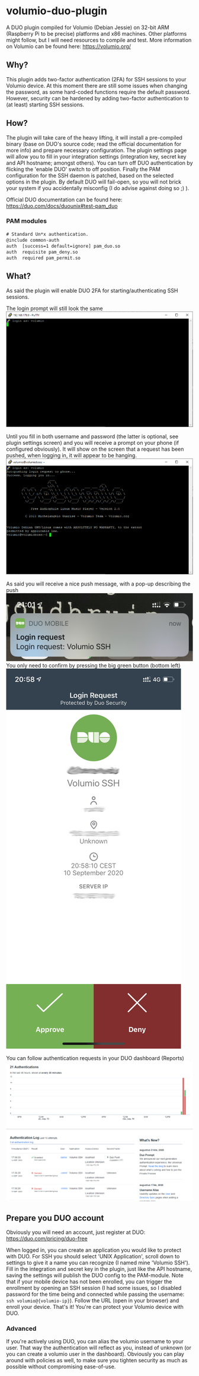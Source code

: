 # volumio-duo-plugin
A DUO plugin compiled for Volumio (Debian Jessie) on 32-bit ARM (Raspberry Pi to be precise) platforms and x86 machines. Other platforms might follow, but I will need resources to compile and test.
More information on Volumio can be found here: https://volumio.org/

## Why?
This plugin adds two-factor authentication (2FA) for SSH sessions to your Volumio device. At this moment there are still some issues when changing the password, as some hard-coded functions require the default password. However, security can be hardened by adding two-factor authentication to (at least) starting SSH sessions.

## How?
The plugin will take care of the heavy lifting, it will install a pre-compiled binary (base on DUO's source code; read the official documentation for more info) and prepare necessary configuration. The plugin settings page will allow you to fill in your integration settings (integration key, secret key and API hostname; amongst others). You can turn off DUO authentication by flicking the 'enable DUO' switch to off position. Finally the PAM configuration for the SSH daemon is patched, based on the selected options in the plugin. By default DUO will fail-open, so you will not brick your system if you accidentally misconfig (I do advise against doing so ;) ).

Official DUO documentation can be found here: https://duo.com/docs/duounix#test-pam_duo

### PAM modules
```
# Standard Un*x authentication.
@include common-auth
auth  [success=1 default=ignore] pam_duo.so
auth  requisite pam_deny.so
auth  required pam_permit.so
```

## What?
As said the plugin will enable DUO 2FA for starting/authenticating SSH sessions.

The login prompt will still look the same
![Alt text](/images/duo_login_volumio.png?raw=true "Volumio login prompt screen")

Until you fill in both username and password (the latter is optional, see plugin settings screen) and you will receive a prompt on your phone (if configured obviously). It will show on the screen that a request has been pushed, when logging in, it will appear to be hanging.
![Alt text](/images/duo_logged_in_volumio.png?raw=true "Volumio logged in screen")

As said you will receive a nice push message, with a pop-up describing the push
![Alt text](/images/duo_ios_popup.jpeg?raw=true "Push pop-up example")
You only need to confirm by pressing the big green button (bottom left)
![Alt text](/images/duo_push_msg.jpeg?raw=true "DUO authentication request example")

You can follow authentication requests in your DUO dashboard (Reports)
![Alt text](/images/duo_auth_log.png?raw=true "DUO authentication report example")

## Prepare you DUO account
Obviously you will need an account, just register at DUO: https://duo.com/pricing/duo-free

When logged in, you can create an application you would like to protect with DUO. For SSH you should select 'UNIX Application', scroll down to settings to give it a name you can recognize (I named mine 'Volumio SSH'). Fill in the integration and secret key in the plugin, just like the API hostname, saving the settings will publish the DUO config to the PAM-module. Note that if your mobile device has not been enrolled, you can trigger the enrollment by opening an SSH session (I had some issues, so I disabled password for the time being and connected while passing the username: `ssh volumio@{volumio-ip}`). Follow the URL (open in your browser) and enroll your device. That's it! You're can protect your Volumio device with DUO.

### Advanced
If you're actively using DUO, you can alias the volumio username to your user. That way the authentication will reflect as you, instead of unknown (or you can create a volumio user in the dashboard). Obviously you can play around with policies as well, to make sure you tighten security as much as possible without compromising ease-of-use.